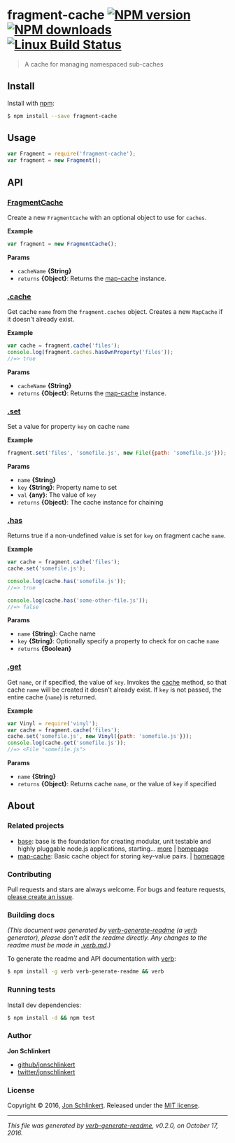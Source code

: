 # fragment-cache [![NPM version](https://img.shields.io/npm/v/fragment-cache.svg?style=flat)](https://www.npmjs.com/package/fragment-cache) [![NPM downloads](https://img.shields.io/npm/dm/fragment-cache.svg?style=flat)](https://npmjs.org/package/fragment-cache) [![Linux Build Status](https://img.shields.io/travis/jonschlinkert/fragment-cache.svg?style=flat&label=Travis)](https://travis-ci.org/jonschlinkert/fragment-cache)

> A cache for managing namespaced sub-caches

## Install

Install with [npm](https://www.npmjs.com/):

```sh
$ npm install --save fragment-cache
```

## Usage

```js
var Fragment = require('fragment-cache');
var fragment = new Fragment();
```

## API

### [FragmentCache](index.js#L24)

Create a new `FragmentCache` with an optional object to use for `caches`.

**Example**

```js
var fragment = new FragmentCache();
```

**Params**

* `cacheName` **{String}**
* `returns` **{Object}**: Returns the [map-cache](https://github.com/jonschlinkert/map-cache) instance.

### [.cache](index.js#L49)

Get cache `name` from the `fragment.caches` object. Creates a new `MapCache` if it doesn't already exist.

**Example**

```js
var cache = fragment.cache('files');
console.log(fragment.caches.hasOwnProperty('files'));
//=> true
```

**Params**

* `cacheName` **{String}**
* `returns` **{Object}**: Returns the [map-cache](https://github.com/jonschlinkert/map-cache) instance.

### [.set](index.js#L67)

Set a value for property `key` on cache `name`

**Example**

```js
fragment.set('files', 'somefile.js', new File({path: 'somefile.js'}));
```

**Params**

* `name` **{String}**
* `key` **{String}**: Property name to set
* `val` **{any}**: The value of `key`
* `returns` **{Object}**: The cache instance for chaining

### [.has](index.js#L93)

Returns true if a non-undefined value is set for `key` on fragment cache `name`.

**Example**

```js
var cache = fragment.cache('files');
cache.set('somefile.js');

console.log(cache.has('somefile.js'));
//=> true

console.log(cache.has('some-other-file.js'));
//=> false
```

**Params**

* `name` **{String}**: Cache name
* `key` **{String}**: Optionally specify a property to check for on cache `name`
* `returns` **{Boolean}**

### [.get](index.js#L115)

Get `name`, or if specified, the value of `key`. Invokes the [cache](#cache) method, so that cache `name` will be created it doesn't already exist. If `key` is not passed, the entire cache (`name`) is returned.

**Example**

```js
var Vinyl = require('vinyl');
var cache = fragment.cache('files');
cache.set('somefile.js', new Vinyl({path: 'somefile.js'}));
console.log(cache.get('somefile.js'));
//=> <File "somefile.js">
```

**Params**

* `name` **{String}**
* `returns` **{Object}**: Returns cache `name`, or the value of `key` if specified

## About

### Related projects

* [base](https://www.npmjs.com/package/base): base is the foundation for creating modular, unit testable and highly pluggable node.js applications, starting… [more](https://github.com/node-base/base) | [homepage](https://github.com/node-base/base "base is the foundation for creating modular, unit testable and highly pluggable node.js applications, starting with a handful of common methods, like `set`, `get`, `del` and `use`.")
* [map-cache](https://www.npmjs.com/package/map-cache): Basic cache object for storing key-value pairs. | [homepage](https://github.com/jonschlinkert/map-cache "Basic cache object for storing key-value pairs.")

### Contributing

Pull requests and stars are always welcome. For bugs and feature requests, [please create an issue](../../issues/new).

### Building docs

_(This document was generated by [verb-generate-readme](https://github.com/verbose/verb-generate-readme) (a [verb](https://github.com/verbose/verb) generator), please don't edit the readme directly. Any changes to the readme must be made in [.verb.md](.verb.md).)_

To generate the readme and API documentation with [verb](https://github.com/verbose/verb):

```sh
$ npm install -g verb verb-generate-readme && verb
```

### Running tests

Install dev dependencies:

```sh
$ npm install -d && npm test
```

### Author

**Jon Schlinkert**

* [github/jonschlinkert](https://github.com/jonschlinkert)
* [twitter/jonschlinkert](http://twitter.com/jonschlinkert)

### License

Copyright © 2016, [Jon Schlinkert](https://github.com/jonschlinkert).
Released under the [MIT license](https://github.com/jonschlinkert/fragment-cache/blob/master/LICENSE).

***

_This file was generated by [verb-generate-readme](https://github.com/verbose/verb-generate-readme), v0.2.0, on October 17, 2016._